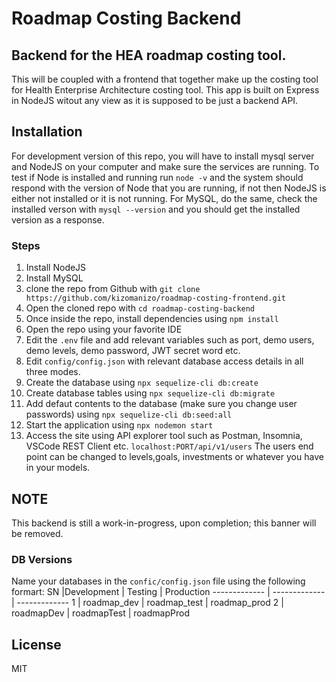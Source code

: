 # Roadmap Costing Backend
## Backend for the HEA roadmap costing tool.

This will be coupled with a frontend that together make up the costing tool for Health Enterprise Architecture costing tool. This app is built on Express in NodeJS witout any view as it is supposed to be just a backend API.

## Installation ##

For development version of this repo, you will have to install mysql server and NodeJS on your computer and make sure the services are running. To test if Node is installed and running run `node -v` and the system should respond with the version of Node that you are running, if not then NodeJS is either not installed or it is not running. For MySQL, do the same, check the installed verson with `mysql --version` and you should get the installed version as a response.

### Steps ###
1. Install NodeJS 
2. Install MySQL
3. clone the repo from Github with `git clone https://github.com/kizomanizo/roadmap-costing-frontend.git`
4. Open the cloned repo with `cd roadmap-costing-backend`
5. Once inside the repo, install dependencies using `npm install`
6. Open the repo using your favorite IDE
7. Edit the `.env` file and add relevant variables such as port, demo users, demo levels, demo password, JWT secret word etc.
8. Edit `config/config.json` with relevant database access details in all three modes.
9. Create the database using `npx sequelize-cli db:create`
10. Create database tables using `npx sequelize-cli db:migrate`
11. Add defaut contents to the database (make sure you change user passwords) using `npx sequelize-cli db:seed:all`
12. Start the application using `npx nodemon start`
13. Access the site using API explorer tool such as Postman, Insomnia, VSCode REST Client etc. `localhost:PORT/api/v1/users` The users end point can be changed to levels,goals, investments or whatever you have in your models.

## NOTE ##
This backend is still a work-in-progress, upon completion; this banner will be removed.

### DB Versions ###
Name your databases in the `confic/config.json` file using the following formart:
SN |Development  | Testing | Production
------------- | ------------- | -------------
1 | roadmap_dev  | roadmap_test | roadmap_prod
2 | roadmapDev  | roadmapTest | roadmapProd

## License
MIT